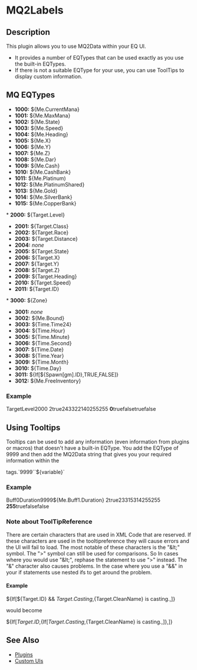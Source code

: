 # MQ2Labels

## Description

This plugin allows you to use MQ2Data within your EQ UI.

* It provides a number of EQTypes that can be used exactly as you use the built-in EQTypes.
* If there is not a suitable EQType for your use, you can use ToolTips to display custom information.

## MQ EQTypes

* **1000:** ${Me.CurrentMana}
* **1001:** ${Me.MaxMana}
* **1002:** ${Me.State}
* **1003:** ${Me.Speed}
* **1004:** ${Me.Heading}
* **1005:** ${Me.X}
* **1006:** ${Me.Y}
* **1007:** ${Me.Z}
* **1008:** ${Me.Dar}
* **1009:** ${Me.Cash}
* **1010:** ${Me.CashBank}
* **1011:** ${Me.Platinum\)
* **1012:** ${Me.PlatinumShared}
* **1013:** ${Me.Gold}
* **1014:** ${Me.SilverBank}
* **1015:** ${Me.CopperBank}

\* **2000:** ${Target.Level}

* **2001:** ${Target.Class}
* **2002:** ${Target.Race}
* **2003:** ${Target.Distance}
* **2004:** _none_
* **2005:** ${Target.State}
* **2006:** ${Target.X}
* **2007:** ${Target.Y}
* **2008:** ${Target.Z}
* **2009:** ${Target.Heading}
* **2010:** ${Target.Speed}
* **2011:** ${Target.ID}

\* **3000:** ${Zone}

* **3001:** _none_
* **3002:** ${Me.Bound}
* **3003:** ${Time.Time24}
* **3004:** ${Time.Hour}
* **3005:** ${Time.Minute}
* **3006:** ${Time.Second}
* **3007:** ${Time.Date}
* **3008:** ${Time.Year}
* **3009:** ${Time.Month}
* **3010:** ${Time.Day}
* **3011:** ${If\[${Spawn\[gm\].ID},TRUE,FALSE\]}
* **3012:** ${Me.FreeInventory}

### Example

TargetLevel2000 2true243322140255255 **0**truefalsetruefalse

## Using Tooltips

Tooltips can be used to add any information \(even information from plugins or macros\) that doesn't have a built-in EQType. You add the EQType of 9999 and then add the MQ2Data string that gives you your required information within the

tags.\`9999\`\`${variable}\`

### Example

Buff0Duration9999${Me.Buff1.Duration} 2true23315314255255 **255**truefalsefalse

### Note about ToolTipReference

There are certain characters that are used in XML Code that are reserved. If these characters are used in the tooltipreference they will cause errors and the UI will fail to load. The most notable of these characters is the "\&lt;" symbol. The "&gt;" symbol can still be used for comparisons. So In cases where you would use "\&lt;", rephase the statement to use "&gt;" instead. The "&" character also causes problems. In the case where you use a "&&" in your if statements use nested ifs to get around the problem.

#### Example

${If\[${Target.ID} && ${Target.Casting},${Target.CleanName} is casting.,\]}

would become

${If\[${Target.ID},${If\[${Target.Casting},${Target.CleanName} is casting.,\]},\]}

## See Also

* [Plugins](../../documentation/macroquest2-plugins.md)
* [Custom UIs](../../documentation/custom-uis.md)

